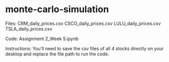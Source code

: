 # monte-carlo-simulation

Files:
CRM_daily_prices.csv
CSCO_daily_prices.csv
LULU_daily_prices.csv
TSLA_daily_prices.csv

Code:
Assignment 2_Week 5.ipynb

Instructions:
You'll need to save the csv files of all 4 stocks directly on your desktop and replace the file path to run the code. 
